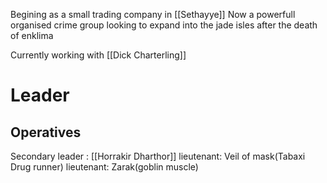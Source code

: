 Begining as a small trading company in [[Sethayye]]
Now a powerfull organised crime group looking to expand into the jade isles after the death of enklima

Currently working with [[Dick Charterling]]

# Leader
## Operatives
Secondary leader : [[Horrakir Dharthor]]
	lieutenant: Veil of mask(Tabaxi Drug runner)
	lieutenant: Zarak(goblin muscle)





